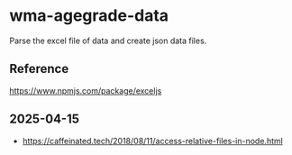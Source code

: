 # wma-agegrade-data

Parse the excel file of data and create json data files.

## Reference

https://www.npmjs.com/package/exceljs

## 2025-04-15

- https://caffeinated.tech/2018/08/11/access-relative-files-in-node.html